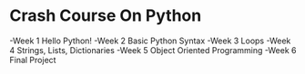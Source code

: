 # Crash Course On Python
-Week 1 Hello Python! <n>
-Week 2 Basic Python Syntax <n>
-Week 3 Loops
-Week 4 Strings, Lists, Dictionaries 
-Week 5 Object Oriented Programming
-Week 6 Final Project
